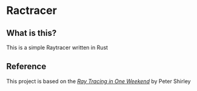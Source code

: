 # Ractracer
## What is this?
This is a simple Raytracer written in Rust

## Reference
This project is based on the [_Ray Tracing in One Weekend_](https://raytracing.github.io/books/RayTracingInOneWeekend.html) by Peter Shirley